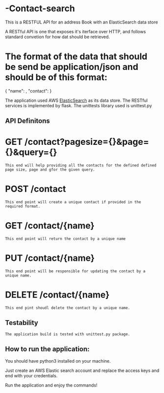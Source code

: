 # -Contact-search
This is a RESTFUL API for an address Book with an ElasticSearch data store

A RESTful API is one that exposes it's iterface over HTTP, and follows standard convetion for how dat should be retrieved.

# The format of the data that should be send be application/json and should be of this format:
  {
  "name": <name>,
  "contact": <contact>
  }
  
  The application used AWS [ElasticSearch](https://aws.amazon.com/elasticsearch-service/) as its data store. 
  The RESTful services is implemented by flask.
  The unittests library used is unittest.py
  
  ## API Definitons
  
  # GET /contact?pagesize={}&page={}&query={}
    This end will help providing all the contacts for the defined defined page size, page and gfor the given query.
  # POST /contact
    This end point will create a unique contact if provided in the required format.
  # GET /contact/{name}
    This end point will return the contact by a unique name
  # PUT /contact/{name}
    This end point will be responsible for updating the contact by a unique name.
  # DELETE /contact/{name}
    This end pint shoudl delete the contact by a unique name.
   
   ## Testability
    The application build is tested with unittest.py package.
    


## How to run the application:
  
  You should have python3 installed on your machine.
  
  Just create an AWS Elastic search account and replace the access keys and end with your credentials.
  
  Run the application and enjoy the commands!
  
  
